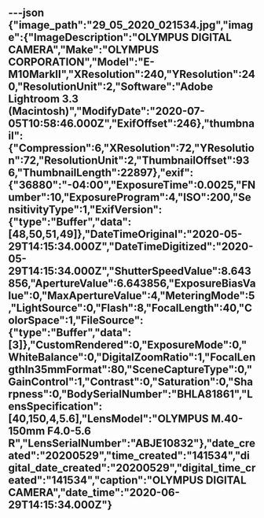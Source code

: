 ---json
{"image_path":"29_05_2020_021534.jpg","image":{"ImageDescription":"OLYMPUS DIGITAL CAMERA","Make":"OLYMPUS CORPORATION","Model":"E-M10MarkII","XResolution":240,"YResolution":240,"ResolutionUnit":2,"Software":"Adobe Lightroom 3.3 (Macintosh)","ModifyDate":"2020-07-05T10:58:46.000Z","ExifOffset":246},"thumbnail":{"Compression":6,"XResolution":72,"YResolution":72,"ResolutionUnit":2,"ThumbnailOffset":936,"ThumbnailLength":22897},"exif":{"36880":"-04:00","ExposureTime":0.0025,"FNumber":10,"ExposureProgram":4,"ISO":200,"SensitivityType":1,"ExifVersion":{"type":"Buffer","data":[48,50,51,49]},"DateTimeOriginal":"2020-05-29T14:15:34.000Z","DateTimeDigitized":"2020-05-29T14:15:34.000Z","ShutterSpeedValue":8.643856,"ApertureValue":6.643856,"ExposureBiasValue":0,"MaxApertureValue":4,"MeteringMode":5,"LightSource":0,"Flash":8,"FocalLength":40,"ColorSpace":1,"FileSource":{"type":"Buffer","data":[3]},"CustomRendered":0,"ExposureMode":0,"WhiteBalance":0,"DigitalZoomRatio":1,"FocalLengthIn35mmFormat":80,"SceneCaptureType":0,"GainControl":1,"Contrast":0,"Saturation":0,"Sharpness":0,"BodySerialNumber":"BHLA81861","LensSpecification":[40,150,4,5.6],"LensModel":"OLYMPUS M.40-150mm F4.0-5.6 R","LensSerialNumber":"ABJE10832"},"date_created":"20200529","time_created":"141534","digital_date_created":"20200529","digital_time_created":"141534","caption":"OLYMPUS DIGITAL CAMERA","date_time":"2020-06-29T14:15:34.000Z"}
---